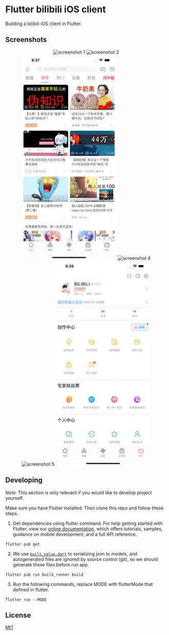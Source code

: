 # Flutter bilibili iOS client

Building a bilibili iOS client in Flutter.

## Screenshots
<p align="center">
  <img src="/screenshots/Simulator%20Screen%20Recording%20-%20iPhone%2013%20Pro%20Max%20-%202022-01-11%20at%2020.36.51.gif" alt="screenshot 1" />
  <img src="/screenshots/Simulator%20Screen%20Recording%20-%20iPhone%2013%20Pro%20Max%20-%202022-01-11%20at%2020.37.28.gif" alt="screenshot 2" />
  <img src="/screenshots/Simulator%20Screen%20Recording%20-%20iPhone%2013%20Pro%20Max%20-%202022-01-11%20at%2020.37.47.gif" alt="screenshot 3" />
  <img src="/screenshots/Simulator%20Screen%20Recording%20-%20iPhone%2013%20Pro%20Max%20-%202022-01-11%20at%2020.38.37.gif" alt="screenshot 4" />
  <img src="/screenshots/Simulator%20Screen%20Recording%20-%20iPhone%2013%20Pro%20Max%20-%202022-01-11%20at%2020.39.15.gif" alt="screenshot 5" />
  <img src="/screenshots/Simulator%20Screen%20Recording%20-%20iPhone%2013%20Pro%20Max%20-%202022-01-11%20at%2020.39.39.gif" alt="screenshot 6" />
</p>
            
## Developing
*Note*: This section is only relevant if you would like to develop project yourself.

Make sure you have Flutter installed. Then clone this repo and follow these steps.

1. Get dependencies using flutter command. For help getting started with Flutter, view our
[online documentation](https://flutter.dev/docs), which offers tutorials,
samples, guidance on mobile development, and a full API reference.
```shell
flutter pub get
```

2. We use [`built_value.dart`](https://github.com/google/built_value.dart) to serializing json to models, and autogenerated files are ignored by source control (git),  so we should generate those files before run app.
```shell
flutter pub run build_runner build
```

3. Run the following commands, replace MODE with flutterMode that defined in flutter.
```shell
flutter run --MODE
```

## License
[MIT](https://github.com/hdtls/bilibili/blob/main/LICENSE.md)